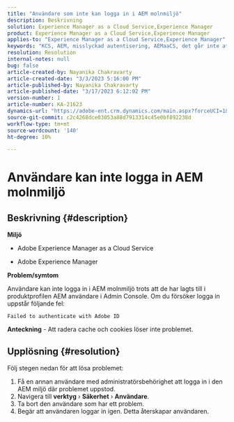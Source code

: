 ```yaml
---
title: "Användare som inte kan logga in i AEM molnmiljö"
description: Beskrivning
solution: Experience Manager as a Cloud Service,Experience Manager
product: Experience Manager as a Cloud Service,Experience Manager
applies-to: "Experience Manager as a Cloud Service,Experience Manager"
keywords: "KCS, AEM, misslyckad autentisering, AEMaaCS, det går inte att logga in AEM molnet, AEM användare, Admin Console"
resolution: Resolution
internal-notes: null
bug: false
article-created-by: Nayanika Chakravarty
article-created-date: "3/3/2023 5:16:00 PM"
article-published-by: Nayanika Chakravarty
article-published-date: "3/17/2023 6:12:02 PM"
version-number: 1
article-number: KA-21623
dynamics-url: "https://adobe-ent.crm.dynamics.com/main.aspx?forceUCI=1&pagetype=entityrecord&etn=knowledgearticle&id=4ff4b70d-e7b9-ed11-83fe-6045bd0067ea"
source-git-commit: c2c4268dce03053a88d7913314c45e0bf892238d
workflow-type: tm+mt
source-wordcount: '140'
ht-degree: 10%

---
```


# Användare kan inte logga in AEM molnmiljö

## Beskrivning {#description}


<b>Miljö</b>

- Adobe Experience Manager as a Cloud Service

- Adobe Experience Manager

<b>Problem/symtom</b>

Användare kan inte logga in i AEM molnmiljö trots att de har lagts till i produktprofilen AEM användare i Admin Console. Om du försöker logga in uppstår följande fel:


```
Failed to authenticate with Adobe ID
```


<b>Anteckning</b> - Att radera cache och cookies löser inte problemet.


## Upplösning {#resolution}


Följ stegen nedan för att lösa problemet:

1. Få en annan användare med administratörsbehörighet att logga in i den AEM miljö där problemet uppstod.
2. Navigera till <b>verktyg</b> › <b>Säkerhet</b> › <b>Användare</b>.
3. Ta bort den användare som har ett problem.
4. Begär att användaren loggar in igen. Detta återskapar användaren.

